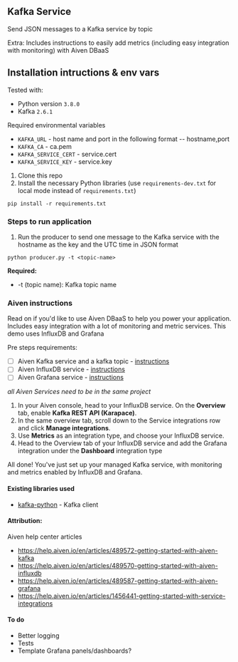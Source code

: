 ## Kafka Service 

Send JSON messages to a Kafka service by topic

Extra: Includes instructions to easily add metrics (including easy integration with monitoring) with Aiven DBaaS

## Installation intructions & env vars
Tested with: 
* Python version `3.8.0`
* Kafka `2.6.1`

Required environmental variables
* `KAFKA_URL` - host name and port in the following format -- hostname,port
* `KAFKA_CA` - ca.pem
* `KAFKA_SERVICE_CERT` - service.cert
* `KAFKA_SERVICE_KEY` - service.key

1. Clone this repo
2. Install the necessary Python libraries (use `requirements-dev.txt` for local mode instead of `requirements.txt`)
```
pip install -r requirements.txt
```

### Steps to run application
1. Run the producer to send one message to the Kafka service with the hostname as the key and the UTC time in JSON format 
```
python producer.py -t <topic-name>
```
**Required:**
* -t (topic name): Kafka topic name 

### Aiven instructions

Read on if you'd like to use Aiven DBaaS to help you power your application. Includes easy integration with a lot of monitoring and metric services. This demo uses InfluxDB and Grafana

Pre steps requirements:
- [ ] Aiven Kafka service and a kafka topic - [instructions](https://help.aiven.io/en/articles/489572-getting-started-with-aiven-kafka)
- [ ] Aiven InfluxDB service - [instructions](https://help.aiven.io/en/articles/489570-getting-started-with-aiven-influxdb)
- [ ] Aiven Grafana service -  [instructions](https://help.aiven.io/en/articles/489587-getting-started-with-aiven-grafana)

*all Aiven Services need to be in the same project*

1. In your Aiven console, head to your InfluxDB service. On the **Overview** tab, enable **Kafka REST API (Karapace)**.
2. In the same overview tab, scroll down to the Service integrations row and click **Manage integrations**.
3. Use **Metrics** as an integration type, and choose your InfluxDB service.
4. Head to the Overview tab of your InfluxDB service and add the Grafana integration under the **Dashboard** integration type

All done! You've just set up your managed Kafka service, with monitoring and metrics enabled by InfluxDB and Grafana. 

#### Existing libraries used

- [kafka-python](https://github.com/dpkp/kafka-python) - Kafka client 

#### Attribution:

Aiven help center articles
* https://help.aiven.io/en/articles/489572-getting-started-with-aiven-kafka
* https://help.aiven.io/en/articles/489570-getting-started-with-aiven-influxdb
* https://help.aiven.io/en/articles/489587-getting-started-with-aiven-grafana
* https://help.aiven.io/en/articles/1456441-getting-started-with-service-integrations

#### To do
* Better logging 
* Tests
* Template Grafana panels/dashboards?
 
